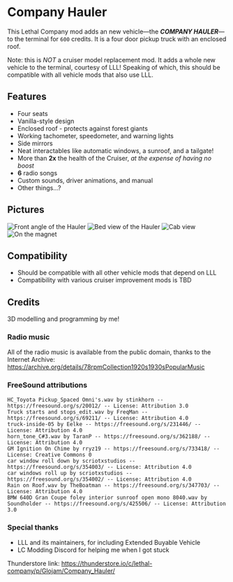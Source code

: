 # Company Hauler
This Lethal Company mod adds an new vehicle—the ***COMPANY HAULER***—to the terminal for `600` credits. It is a four door pickup truck with an enclosed roof.

Note: this is *NOT* a cruiser model replacement mod. It adds a whole new vehicle to the terminal, courtesy of LLL!
Speaking of which, this should be compatible with all vehicle mods that also use LLL.

## Features
* Four seats
* Vanilla-style design
* Enclosed roof - protects against forest giants
* Working tachometer, speedometer, and warning lights
* Side mirrors
* Neat interactables like automatic windows, a sunroof, and a tailgate!
* More than **2x** the health of the Cruiser, *at the expense of having no boost*
* **6** radio songs
* Custom sounds, driver animations, and manual
* Other things...?

## Pictures
![Front angle of the Hauler](https://i.imgur.com/4vCCw10.png)
![Bed view of the Hauler](https://i.imgur.com/VedpSzy.png)
![Cab view](https://i.imgur.com/9AISuBJ.png)
![On the magnet](https://i.imgur.com/9lFG8xS.png)

## Compatibility
* Should be compatible with all other vehicle mods that depend on LLL
* Compatibility with various cruiser improvement mods is TBD

## Credits
3D modelling and programming by me!

### Radio music
All of the radio music is available from the public domain, thanks to the Internet Archive:
https://archive.org/details/78rpmCollection1920s1930sPopularMusic

### FreeSound attributions
`HC_Toyota Pickup_Spaced Omni's.wav by stinkhorn -- https://freesound.org/s/20012/ -- License: Attribution 3.0`\
`Truck starts and stops_edit.wav by FreqMan -- https://freesound.org/s/69211/ -- License: Attribution 4.0`\
`truck-inside-05 by Eelke -- https://freesound.org/s/231446/ -- License: Attribution 4.0`\
`horn_tone_C#3.wav by TaranP -- https://freesound.org/s/362188/ -- License: Attribution 4.0`\
`GM Ignition On Chime by rryz19 -- https://freesound.org/s/733418/ -- License: Creative Commons 0`\
`car window roll down by scriotxstudios -- https://freesound.org/s/354003/ -- License: Attribution 4.0`\
`car windows roll up by scriotxstudios -- https://freesound.org/s/354002/ -- License: Attribution 4.0`\
`Rain on Roof.wav by TheBoatman -- https://freesound.org/s/347703/ -- License: Attribution 4.0`\
`BMW 640D Gran Coupe foley interior sunroof open mono 8040.wav by Soundholder -- https://freesound.org/s/425506/ -- License: Attribution 3.0`

### Special thanks
* LLL and its maintainers, for including Extended Buyable Vehicle
* LC Modding Discord for helping me when I got stuck

Thunderstore link:
https://thunderstore.io/c/lethal-company/p/Glojam/Company_Hauler/
